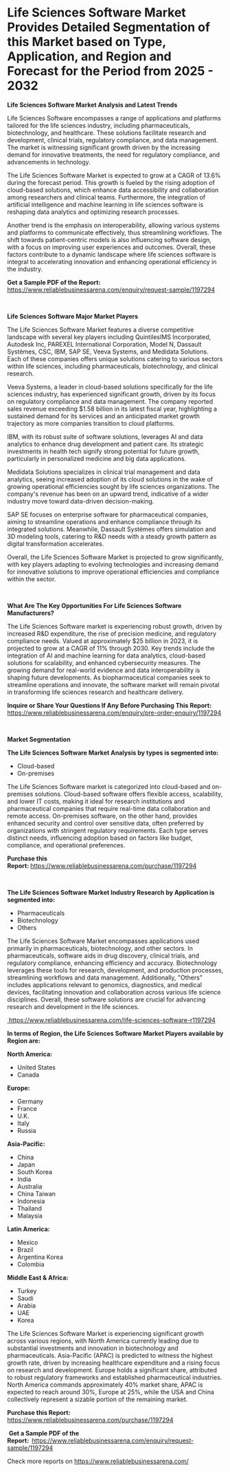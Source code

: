 <p><h1>Life Sciences Software Market Provides Detailed Segmentation of this Market based on Type, Application, and Region and Forecast for the Period from 2025 - 2032</h1></p><p><strong>Life Sciences Software Market Analysis and Latest Trends</strong></p>
<p><p>Life Sciences Software encompasses a range of applications and platforms tailored for the life sciences industry, including pharmaceuticals, biotechnology, and healthcare. These solutions facilitate research and development, clinical trials, regulatory compliance, and data management. The market is witnessing significant growth driven by the increasing demand for innovative treatments, the need for regulatory compliance, and advancements in technology.</p><p>The Life Sciences Software Market is expected to grow at a CAGR of 13.6% during the forecast period. This growth is fueled by the rising adoption of cloud-based solutions, which enhance data accessibility and collaboration among researchers and clinical teams. Furthermore, the integration of artificial intelligence and machine learning in life sciences software is reshaping data analytics and optimizing research processes.</p><p>Another trend is the emphasis on interoperability, allowing various systems and platforms to communicate effectively, thus streamlining workflows. The shift towards patient-centric models is also influencing software design, with a focus on improving user experiences and outcomes. Overall, these factors contribute to a dynamic landscape where life sciences software is integral to accelerating innovation and enhancing operational efficiency in the industry.</p></p>
<p><strong>Get a Sample PDF of the Report:&nbsp;</strong> <a href="https://www.reliablebusinessarena.com/enquiry/request-sample/1197294?utm_campaign=2137&utm_medium=2&utm_source=Github&utm_content=ia&utm_term=09032025&utm_id=life-sciences-software">https://www.reliablebusinessarena.com/enquiry/request-sample/1197294</a></p>
<p>&nbsp;</p>
<p><strong>Life Sciences Software Major Market Players</strong></p>
<p><p>The Life Sciences Software Market features a diverse competitive landscape with several key players including QuintilesIMS Incorporated, Autodesk Inc, PAREXEL International Corporation, Model N, Dassault Systèmes, CSC, IBM, SAP SE, Veeva Systems, and Medidata Solutions. Each of these companies offers unique solutions catering to various sectors within life sciences, including pharmaceuticals, biotechnology, and clinical research.</p><p>Veeva Systems, a leader in cloud-based solutions specifically for the life sciences industry, has experienced significant growth, driven by its focus on regulatory compliance and data management. The company reported sales revenue exceeding $1.58 billion in its latest fiscal year, highlighting a sustained demand for its services and an anticipated market growth trajectory as more companies transition to cloud platforms.</p><p>IBM, with its robust suite of software solutions, leverages AI and data analytics to enhance drug development and patient care. Its strategic investments in health tech signify strong potential for future growth, particularly in personalized medicine and big data applications.</p><p>Medidata Solutions specializes in clinical trial management and data analytics, seeing increased adoption of its cloud solutions in the wake of growing operational efficiencies sought by life sciences organizations. The company's revenue has been on an upward trend, indicative of a wider industry move toward data-driven decision-making.</p><p>SAP SE focuses on enterprise software for pharmaceutical companies, aiming to streamline operations and enhance compliance through its integrated solutions. Meanwhile, Dassault Systèmes offers simulation and 3D modeling tools, catering to R&D needs with a steady growth pattern as digital transformation accelerates.</p><p>Overall, the Life Sciences Software Market is projected to grow significantly, with key players adapting to evolving technologies and increasing demand for innovative solutions to improve operational efficiencies and compliance within the sector.</p></p>
<p>&nbsp;</p>
<p><strong>What Are The Key Opportunities For Life Sciences Software Manufacturers?</strong></p>
<p><p>The Life Sciences Software market is experiencing robust growth, driven by increased R&D expenditure, the rise of precision medicine, and regulatory compliance needs. Valued at approximately $25 billion in 2023, it is projected to grow at a CAGR of 11% through 2030. Key trends include the integration of AI and machine learning for data analytics, cloud-based solutions for scalability, and enhanced cybersecurity measures. The growing demand for real-world evidence and data interoperability is shaping future developments. As biopharmaceutical companies seek to streamline operations and innovate, the software market will remain pivotal in transforming life sciences research and healthcare delivery.</p></p>
<p><strong>Inquire or Share Your Questions If Any Before Purchasing This Report:</strong> <a href="https://www.reliablebusinessarena.com/enquiry/pre-order-enquiry/1197294?utm_campaign=2137&utm_medium=2&utm_source=Github&utm_content=ia&utm_term=09032025&utm_id=life-sciences-software">https://www.reliablebusinessarena.com/enquiry/pre-order-enquiry/1197294</a></p>
<p>&nbsp;</p>
<p><strong>Market Segmentation</strong></p>
<p><strong>The Life Sciences Software Market Analysis by types is segmented into:</strong></p>
<p><ul><li>Cloud-based</li><li>On-premises</li></ul></p>
<p><p>The Life Sciences Software market is categorized into cloud-based and on-premises solutions. Cloud-based software offers flexible access, scalability, and lower IT costs, making it ideal for research institutions and pharmaceutical companies that require real-time data collaboration and remote access. On-premises software, on the other hand, provides enhanced security and control over sensitive data, often preferred by organizations with stringent regulatory requirements. Each type serves distinct needs, influencing adoption based on factors like budget, compliance, and operational preferences.</p></p>
<p><strong>Purchase this Report:&nbsp;</strong><a href="https://www.reliablebusinessarena.com/purchase/1197294?utm_campaign=2137&utm_medium=2&utm_source=Github&utm_content=ia&utm_term=09032025&utm_id=life-sciences-software">https://www.reliablebusinessarena.com/purchase/1197294</a></p>
<p>&nbsp;</p>
<p><strong>The Life Sciences Software Market Industry Research by Application is segmented into:</strong></p>
<p><ul><li>Pharmaceuticals</li><li>Biotechnology</li><li>Others</li></ul></p>
<p><p>The Life Sciences Software Market encompasses applications used primarily in pharmaceuticals, biotechnology, and other sectors. In pharmaceuticals, software aids in drug discovery, clinical trials, and regulatory compliance, enhancing efficiency and accuracy. Biotechnology leverages these tools for research, development, and production processes, streamlining workflows and data management. Additionally, "Others" includes applications relevant to genomics, diagnostics, and medical devices, facilitating innovation and collaboration across various life science disciplines. Overall, these software solutions are crucial for advancing research and development in the life sciences.</p></p>
<p><a href="https://www.reliablebusinessarena.com/life-sciences-software-r1197294?utm_campaign=2137&utm_medium=2&utm_source=Github&utm_content=ia&utm_term=09032025&utm_id=life-sciences-software">&nbsp;https://www.reliablebusinessarena.com/life-sciences-software-r1197294</a></p>
<p><strong>In terms of Region, the Life Sciences Software Market Players available by Region are:</strong></p>
<p>
    <p> <strong> North America: </strong>
        <ul>
            <li>United States</li>
            <li>Canada</li>
        </ul>
        </p> 
    <p> <strong> Europe: </strong>
        <ul>
            <li>Germany</li>
            <li>France</li>
            <li>U.K.</li>
            <li>Italy</li>
            <li>Russia</li>
        </ul>
        </p> 
    <p> <strong> Asia-Pacific: </strong>
        <ul>
            <li>China</li>
            <li>Japan</li>
            <li>South Korea</li>
            <li>India</li>
            <li>Australia</li>
            <li>China Taiwan</li>
            <li>Indonesia</li>
            <li>Thailand</li>
            <li>Malaysia</li>
        </ul>
        </p> 
    <p> <strong> Latin America: </strong>
        <ul>
            <li>Mexico</li>
            <li>Brazil</li>
            <li>Argentina Korea</li>
            <li>Colombia</li>
        </ul>
        </p> 
    <p> <strong> Middle East & Africa: </strong>
        <ul>
            <li>Turkey</li>
            <li>Saudi</li>
            <li>Arabia</li>
            <li>UAE</li>
            <li>Korea</li>
        </ul>
    </p>
    </p>
<p><p>The Life Sciences Software Market is experiencing significant growth across various regions, with North America currently leading due to substantial investments and innovation in biotechnology and pharmaceuticals. Asia-Pacific (APAC) is predicted to witness the highest growth rate, driven by increasing healthcare expenditure and a rising focus on research and development. Europe holds a significant share, attributed to robust regulatory frameworks and established pharmaceutical industries. North America commands approximately 40% market share, APAC is expected to reach around 30%, Europe at 25%, while the USA and China collectively represent a sizable portion of the remaining market.</p></p>
<p><strong>Purchase this Report: </strong><a href="https://www.reliablebusinessarena.com/purchase/1197294?utm_campaign=2137&utm_medium=2&utm_source=Github&utm_content=ia&utm_term=09032025&utm_id=life-sciences-software">https://www.reliablebusinessarena.com/purchase/1197294</a></p>
<p>&nbsp;<strong>Get a Sample PDF of the Report:&nbsp;&nbsp;</strong><a href="https://www.reliablebusinessarena.com/enquiry/request-sample/1197294?utm_campaign=2137&utm_medium=2&utm_source=Github&utm_content=ia&utm_term=09032025&utm_id=life-sciences-software">https://www.reliablebusinessarena.com/enquiry/request-sample/1197294</a></p>
<p><strong></strong></p>
<p>Check more reports on <a href="https://www.reliablebusinessarena.com/?utm_campaign=2137&utm_medium=2&utm_source=Github&utm_content=ia&utm_term=09032025&utm_id=life-sciences-software">https://www.reliablebusinessarena.com/</a></p>